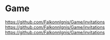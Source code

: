 # Game
https://github.com/FalkonnIgnis/Game/invitations
https://github.com/FalkonnIgnis/Game/invitations
https://github.com/FalkonnIgnis/Game/invitations
